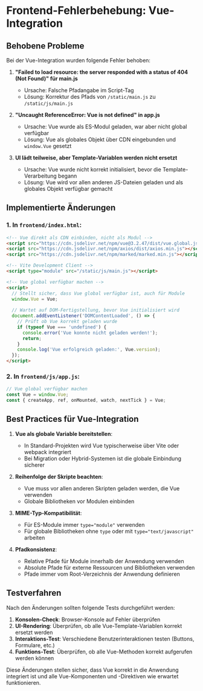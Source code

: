 # Frontend-Fehlerbehebung: Vue-Integration

## Behobene Probleme

Bei der Vue-Integration wurden folgende Fehler behoben:

1. **"Failed to load resource: the server responded with a status of 404 (Not Found)" für main.js**
   - Ursache: Falsche Pfadangabe im Script-Tag
   - Lösung: Korrektur des Pfads von `/static/main.js` zu `/static/js/main.js`

2. **"Uncaught ReferenceError: Vue is not defined" in app.js**
   - Ursache: Vue wurde als ES-Modul geladen, war aber nicht global verfügbar
   - Lösung: Vue als globales Objekt über CDN eingebunden und `window.Vue` gesetzt

3. **UI lädt teilweise, aber Template-Variablen werden nicht ersetzt**
   - Ursache: Vue wurde nicht korrekt initialisiert, bevor die Template-Verarbeitung begann
   - Lösung: Vue wird vor allen anderen JS-Dateien geladen und als globales Objekt verfügbar gemacht

## Implementierte Änderungen

### 1. In `frontend/index.html`:

```html
<!-- Vue direkt als CDN einbinden, nicht als Modul -->
<script src="https://cdn.jsdelivr.net/npm/vue@3.2.47/dist/vue.global.js"></script>
<script src="https://cdn.jsdelivr.net/npm/axios/dist/axios.min.js"></script>
<script src="https://cdn.jsdelivr.net/npm/marked/marked.min.js"></script>
```

```html
<!-- Vite Development Client -->  
<script type="module" src="/static/js/main.js"></script>
```

```html
<!-- Vue global verfügbar machen -->
<script>
  // Stellt sicher, dass Vue global verfügbar ist, auch für Module
  window.Vue = Vue;
  
  // Wartet auf DOM-Fertigstellung, bevor Vue initialisiert wird
  document.addEventListener('DOMContentLoaded', () => {
    // Prüft ob Vue korrekt geladen wurde
    if (typeof Vue === 'undefined') {
      console.error('Vue konnte nicht geladen werden!');
      return;
    }
    console.log('Vue erfolgreich geladen:', Vue.version);
  });
</script>
```

### 2. In `frontend/js/app.js`:

```javascript
// Vue global verfügbar machen
const Vue = window.Vue;
const { createApp, ref, onMounted, watch, nextTick } = Vue;
```

## Best Practices für Vue-Integration

1. **Vue als globale Variable bereitstellen**: 
   - In Standard-Projekten wird Vue typischerweise über Vite oder webpack integriert
   - Bei Migration oder Hybrid-Systemen ist die globale Einbindung sicherer

2. **Reihenfolge der Skripte beachten**:
   - Vue muss vor allen anderen Skripten geladen werden, die Vue verwenden
   - Globale Bibliotheken vor Modulen einbinden

3. **MIME-Typ-Kompatibilität**:
   - Für ES-Module immer `type="module"` verwenden
   - Für globale Bibliotheken ohne `type` oder mit `type="text/javascript"` arbeiten

4. **Pfadkonsistenz**:
   - Relative Pfade für Module innerhalb der Anwendung verwenden
   - Absolute Pfade für externe Ressourcen und Bibliotheken verwenden
   - Pfade immer vom Root-Verzeichnis der Anwendung definieren

## Testverfahren

Nach den Änderungen sollten folgende Tests durchgeführt werden:

1. **Konsolen-Check**: Browser-Konsole auf Fehler überprüfen
2. **UI-Rendering**: Überprüfen, ob alle Vue-Template-Variablen korrekt ersetzt werden
3. **Interaktions-Test**: Verschiedene Benutzerinteraktionen testen (Buttons, Formulare, etc.)
4. **Funktions-Test**: Überprüfen, ob alle Vue-Methoden korrekt aufgerufen werden können

Diese Änderungen stellen sicher, dass Vue korrekt in die Anwendung integriert ist und alle Vue-Komponenten und -Direktiven wie erwartet funktionieren.